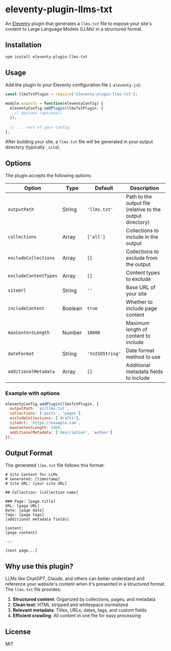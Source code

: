 # eleventy-plugin-llms-txt

An [Eleventy](https://www.11ty.dev/) plugin that generates a `llms.txt` file to expose your site's content to Large Language Models (LLMs) in a structured format.

## Installation

```bash
npm install eleventy-plugin-llms-txt
```

## Usage

Add the plugin to your Eleventy configuration file (`.eleventy.js`):

```javascript
const llmsTxtPlugin = require('eleventy-plugin-llms-txt');

module.exports = function(eleventyConfig) {
  eleventyConfig.addPlugin(llmsTxtPlugin, {
    // options (optional)
  });
  
  // ... rest of your config
};
```

After building your site, a `llms.txt` file will be generated in your output directory (typically `_site`).

## Options

The plugin accepts the following options:

| Option | Type | Default | Description |
|--------|------|---------|-------------|
| `outputPath` | String | `'llms.txt'` | Path to the output file (relative to the output directory) |
| `collections` | Array | `['all']` | Collections to include in the output |
| `excludeCollections` | Array | `[]` | Collections to exclude from the output |
| `excludeContentTypes` | Array | `[]` | Content types to exclude |
| `siteUrl` | String | `''` | Base URL of your site |
| `includeContent` | Boolean | `true` | Whether to include page content |
| `maxContentLength` | Number | `10000` | Maximum length of content to include |
| `dateFormat` | String | `'toISOString'` | Date format method to use |
| `additionalMetadata` | Array | `[]` | Additional metadata fields to include |

### Example with options

```javascript
eleventyConfig.addPlugin(llmsTxtPlugin, {
  outputPath: 'ai/llms.txt',
  collections: ['posts', 'pages'],
  excludeCollections: ['drafts'],
  siteUrl: 'https://example.com',
  maxContentLength: 5000,
  additionalMetadata: ['description', 'author']
});
```

## Output Format

The generated `llms.txt` file follows this format:

```
# Site Content for LLMs
# Generated: [timestamp]
# Site URL: [your site URL]

## Collection: [collection name]

### Page: [page title]
URL: [page URL]
Date: [page date]
Tags: [page tags]
[additional metadata fields]

Content:
[page content]

---

[next page...]
```

## Why use this plugin?

LLMs like ChatGPT, Claude, and others can better understand and reference your website's content when it's presented in a structured format. The `llms.txt` file provides:

1. **Structured content**: Organized by collections, pages, and metadata
2. **Clean text**: HTML stripped and whitespace normalized
3. **Relevant metadata**: Titles, URLs, dates, tags, and custom fields
4. **Efficient crawling**: All content in one file for easy processing

## License

MIT

